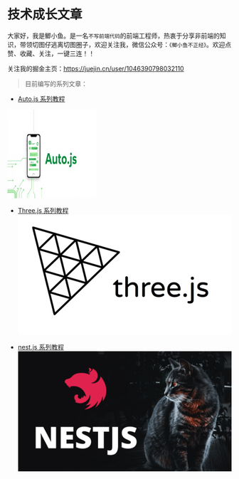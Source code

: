 # 技术成长文章

大家好，我是鲫小鱼。是一名`不写前端代码`的前端工程师，热衷于分享非前端的知识，带领切图仔逃离切图圈子，欢迎关注我，微信公众号：`《鲫小鱼不正经》`。欢迎点赞、收藏、关注，一键三连！！

关注我的掘金主页：https://juejin.cn/user/1046390798032110


> 目前编写的系列文章：


- [Auto.js 系列教程](./autojs/README.md)
<img src="./autojs/autojs.jpg" width="200" height="200" />


- [Three.js 系列教程](./threejs-tutorial/README.md)
![threejs](./threejs-tutorial/threejs.png)


- [nest.js 系列教程](./nestjs系列学习/README.md)
![nestjs](./nestjs系列学习/nestjs.png)
